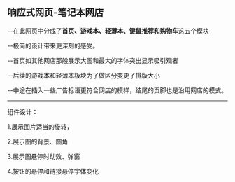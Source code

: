 <h2>响应式网页-笔记本网店</h2>

--在此网页中分成了<b>首页、游戏本、轻薄本、键鼠推荐和购物车</b>这五个模块<br>

--极简的设计带来更深刻的感受。<br>

--首页如其他网店那般展示大图和最大的字体突出显示吸引观者<br>

--后续的游戏本和轻薄本板块为了做区分变更了排版大小<br>

--中途在插入一些广告标语更符合网店的模样，结尾的页脚也是沿用网店的模式。<br>
<hr>
组件设计：<br>

1.展示图片适当的旋转，<br>

2.展示图的背景、圆角<br>

3.展示图悬停时动效、弹窗<br>

4.按钮的悬停和链接悬停字体变化<br>

